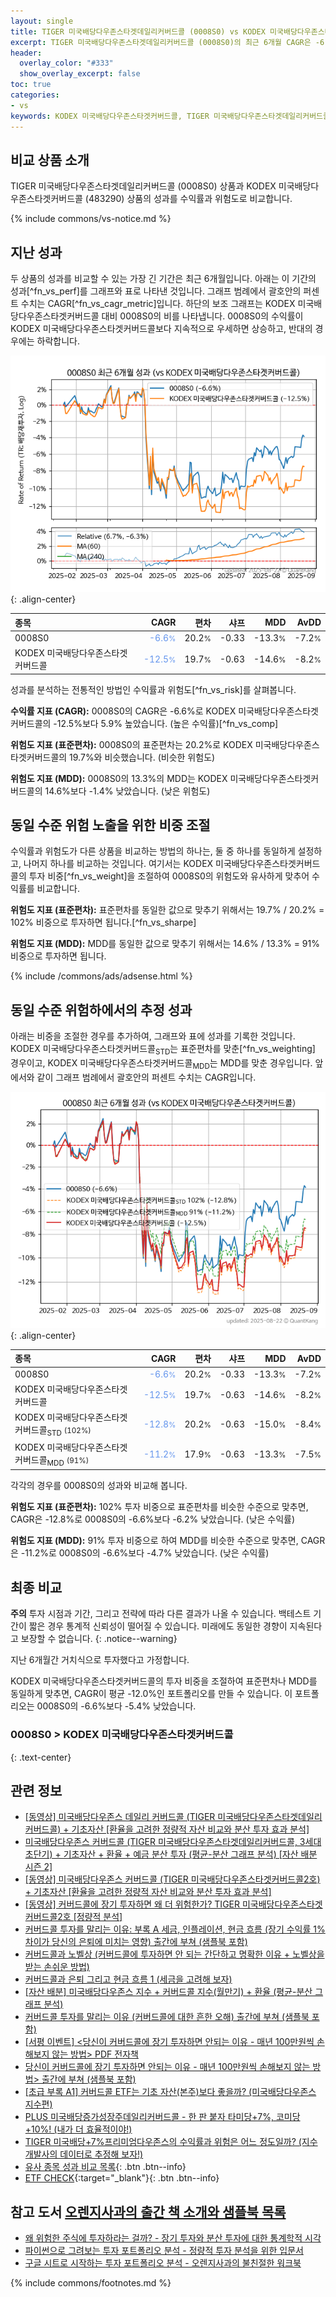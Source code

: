 ```yaml
---
layout: single
title: TIGER 미국배당다우존스타겟데일리커버드콜 (0008S0) vs KODEX 미국배당다우존스타겟커버드콜 (483290)
excerpt: TIGER 미국배당다우존스타겟데일리커버드콜 (0008S0)의 최근 6개월 CAGR은 -6.6%로 KODEX 미국배당다우존스타겟커버드콜 (483290)의 -12.5%보다 5.9% 높았습니다.
header:
  overlay_color: "#333"
  show_overlay_excerpt: false
toc: true
categories:
- vs
keywords: KODEX 미국배당다우존스타겟커버드콜, TIGER 미국배당다우존스타겟데일리커버드콜, TIGER 미국배당다우존스타겟데일리커버드콜 KODEX 미국배당다우존스타겟커버드콜 비교, 0008S0, 483290, 0008S0 0008S0 비교
---
```


## 비교 상품 소개


TIGER 미국배당다우존스타겟데일리커버드콜 (0008S0) 상품과 KODEX 미국배당다우존스타겟커버드콜 (483290) 상품의 성과를 수익률과 위험도로 비교합니다.





{% include commons/vs-notice.md %}

## 지난 성과

두 상품의 성과를 비교할 수 있는 가장 긴 기간은 최근 6개월입니다. 아래는 이 기간의 성과[^fn_vs_perf]를 그래프와 표로 나타낸 것입니다.
그래프 범례에서 괄호안의 퍼센트 수치는 CAGR[^fn_vs_cagr_metric]입니다.
하단의 보조 그래프는 KODEX 미국배당다우존스타겟커버드콜 대비 0008S0의 비를 나타냅니다.
0008S0의 수익률이 KODEX 미국배당다우존스타겟커버드콜보다 지속적으로 우세하면 상승하고, 반대의 경우에는 하락합니다.

![0008S0](/vs/images/0008s0-vs-483290_dual.png){: .align-center}

| **종목** | **CAGR** | **편차** | **샤프** | **MDD** | **AvDD** |
| :------------ | ------: | -----------: | -------: | ------: | -------: |
| 0008S0 | <span style="color: cornflowerblue">-6.6<small>%</small></span> | 20.2<small>%</small> | -0.33 | -13.3<small>%</small> | -7.2<small>%</small> |
| KODEX 미국배당다우존스타겟커버드콜 | <span style="color: cornflowerblue">-12.5<small>%</small></span> | 19.7<small>%</small> | -0.63 | -14.6<small>%</small> | -8.2<small>%</small> |

<!-- more -->


성과를 분석하는 전통적인 방법인 수익률과 위험도[^fn_vs_risk]를 살펴봅니다.

**수익률 지표 (CAGR):** 0008S0의 CAGR은 -6.6%로 KODEX 미국배당다우존스타겟커버드콜의 -12.5%보다 5.9% 높았습니다. (높은 수익률)[^fn_vs_comp]

**위험도 지표 (표준편차):** 0008S0의 표준편차는 20.2%로 KODEX 미국배당다우존스타겟커버드콜의 19.7%와 비슷했습니다. (비슷한 위험도)

**위험도 지표 (MDD):** 0008S0의 13.3%의 MDD는 KODEX 미국배당다우존스타겟커버드콜의 14.6%보다 -1.4% 낮았습니다. (낮은 위험도)



## 동일 수준 위험 노출을 위한 비중 조절

수익률과 위험도가 다른 상품을 비교하는 방법의 하나는, 둘 중 하나를 동일하게 설정하고, 나머지 하나를 비교하는 것입니다.
여기서는 KODEX 미국배당다우존스타겟커버드콜의 투자 비중[^fn_vs_weight]을 조절하여 0008S0의 위험도와 유사하게 맞추어 수익률를 비교합니다.

**위험도 지표 (표준편차):** 표준편차를 동일한 값으로 맞추기 위해서는 19.7% / 20.2% = 102% 비중으로 투자하면 됩니다.[^fn_vs_sharpe]

**위험도 지표 (MDD):** MDD를 동일한 값으로 맞추기 위해서는 14.6% / 13.3% = 91% 비중으로 투자하면 됩니다.


{% include /commons/ads/adsense.html %}



## 동일 수준 위험하에서의 추정 성과

아래는 비중을 조절한 경우를 추가하여, 그래프와 표에 성과를 기록한 것입니다.
KODEX 미국배당다우존스타겟커버드콜<sub>STD</sub>는 표준편차를 맞춘[^fn_vs_weighting] 경우이고, KODEX 미국배당다우존스타겟커버드콜<sub>MDD</sub>는 MDD를 맞춘 경우입니다.
앞에서와 같이 그래프 범례에서 괄호안의 퍼센트 수치는 CAGR입니다.


![TIGER 미국배당다우존스타겟데일리커버드콜](/vs/images/0008s0-vs-483290.png){: .align-center}



| **종목** | **CAGR** | **편차** | **샤프** | **MDD** | **AvDD** |
| :------------ | ------: | -----------: | -------: | ------: | -------: |
| 0008S0 | <span style="color: cornflowerblue">-6.6<small>%</small></span> | 20.2<small>%</small> | -0.33 | -13.3<small>%</small> | -7.2<small>%</small> |
| KODEX 미국배당다우존스타겟커버드콜 | <span style="color: cornflowerblue">-12.5<small>%</small></span> | 19.7<small>%</small> | -0.63 | -14.6<small>%</small> | -8.2<small>%</small> |
| KODEX 미국배당다우존스타겟커버드콜<sub>STD</sub> <small>(102%)</small> | <span style="color: cornflowerblue">-12.8<small>%</small></span> | 20.2<small>%</small> | -0.63 | -15.0<small>%</small> | -8.4<small>%</small> |
| KODEX 미국배당다우존스타겟커버드콜<sub>MDD</sub> <small>(91%)</small> | <span style="color: cornflowerblue">-11.2<small>%</small></span> | 17.9<small>%</small> | -0.63 | -13.3<small>%</small> | -7.5<small>%</small> |



각각의 경우를 0008S0의 성과와 비교해 봅니다.

**위험도 지표 (표준편차):** 102% 투자 비중으로 표준편차를 비슷한 수준으로 맞추면, CAGR은 -12.8%로 0008S0의 -6.6%보다 -6.2% 낮았습니다. (낮은 수익률)

**위험도 지표 (MDD):** 91% 투자 비중으로 하여 MDD를 비슷한 수준으로 맞추면, CAGR은 -11.2%로 0008S0의 -6.6%보다 -4.7% 낮았습니다. (낮은 수익률)




## 최종 비교

**주의** 투자 시점과 기간, 그리고 전략에 따라 다른 결과가 나올 수 있습니다. 백테스트 기간이 짧은 경우 통계적 신뢰성이 떨어질 수 있습니다. 미래에도 동일한 경향이 지속된다고 보장할 수 없습니다.
{: .notice--warning}

지난 6개월간 거치식으로 투자했다고 가정합니다.

KODEX 미국배당다우존스타겟커버드콜의 투자 비중을 조절하여 표준편차나 MDD를 동일하게 맞추면, CAGR이 평균 -12.0%인 포트폴리오를 만들 수 있습니다.
이 포트폴리오는 0008S0의 -6.6%보다 -5.4% 낮았습니다.

### 0008S0 &gt; KODEX 미국배당다우존스타겟커버드콜
{: .text-center}


## 관련 정보

- [[동영상] 미국배당다우존스 데일리 커버드콜 (TIGER 미국배당다우존스타겟데일리커버드콜) + 기초자산 [환율을 고려한 정량적 자산 비교와 분산 투자 효과 분석]](https://youtu.be/_cCO2nP1KYA)
- [미국배당다우존스 커버드콜 (TIGER 미국배당다우존스타겟데일리커버드콜, 3세대 초단기) + 기초자산 + 환율 + 예금 분산 투자 (평균-분산 그래프 분석) [자산 배분 시즌 2]](https://m.blog.naver.com/onuri2005/223928749404)
- [[동영상] 미국배당다우존스 커버드콜 (TIGER 미국배당다우존스타겟커버드콜2호) + 기초자산 [환율을 고려한 정량적 자산 비교와 분산 투자 효과 분석]](https://youtu.be/1zflg-CUj2s)
- [[동영상] 커버드콜에 장기 투자하면 왜 더 위험한가? TIGER 미국배당다우존스타겟커버드콜2호 [정량적 분석]](https://youtu.be/kU2qxdfOZ5A)
- [커버드콜 투자를 말리는 이유: 부록 A 세금, 인플레이션, 현금 흐름 (장기 수익률 1% 차이가 당신의 은퇴에 미치는 영향) 출간에 부쳐 (샘플북 포함)](https://kongdori.tistory.com/484)
- [커버드콜과 노벨상 (커버드콜에 투자하면 안 되는 간단하고 명확한 이유 + 노벨상을 받는 손쉬운 방법)](https://kongdori.tistory.com/483)
- [커버드콜과 은퇴 그리고 현금 흐름 1 (세금을 고려해 보자)](https://kongdori.tistory.com/478)
- [[자산 배분] 미국배당다우존스 지수 + 커버드콜 지수(월만기) + 환율 (평균-분산 그래프 분석)](https://kongdori.tistory.com/474)
- [커버드콜 투자를 말리는 이유 (커버드콜에 대한 흔한 오해) 출간에 부쳐 (샘플북 포함)](https://kongdori.tistory.com/473)
- [[서평 이벤트] <당신이 커버드콜에 장기 투자하면 안되는 이유 - 매년 100만원씩 손해보지 않는 방법> PDF 전자책](https://m.blog.naver.com/onuri2005/223783587701)
- [당신이 커버드콜에 장기 투자하면 안되는 이유 - 매년 100만원씩 손해보지 않는 방법> 출간에 부쳐 (샘플북 포함)](https://kongdori.tistory.com/403)
- [[초급 부록 A1] 커버드콜 ETF는 기초 자산(본주)보다 좋을까? (미국배당다우존스 지수편)](https://kongdori.tistory.com/388)
- [PLUS 미국배당증가성장주데일리커버드콜 - 한 판 붙자 타미당+7%, 코미당+10%! (내가 더 효율적이야!)](https://kongdori.tistory.com/357)
- [TIGER 미국배당+7%프리미엄다우존스의 수익률과 위험은 어느 정도일까? (지수 개발사의 데이터로 추정해 보자!)](https://kongdori.tistory.com/292)
- [유사 종목 성과 비교 목록](/vs/){: .btn .btn--info}
- [ETF CHECK](https://www.etfcheck.co.kr/mobile/etpitem/483290/compare?compCode%5B%5D=0008S0){:target="_blank"}{: .btn .btn--info}


## 참고 도서 [오렌지사과의 출간 책 소개와 샘플북 목록](https://kongdori.tistory.com/691)

- [왜 위험한 주식에 투자하라는 걸까? - 장기 투자와 분산 투자에 대한 통계학적 시각](https://kongdori.tistory.com/421)
- [파이썬으로 그려보는 투자 포트폴리오 분석  - 정량적 투자 분석을 위한 입문서](https://kongdori.tistory.com/643)
- [구글 시트로 시작하는 투자 포트폴리오 분석 - 오렌지사과의 불친절한 워크북](https://kongdori.tistory.com/449)

{% include commons/footnotes.md %}